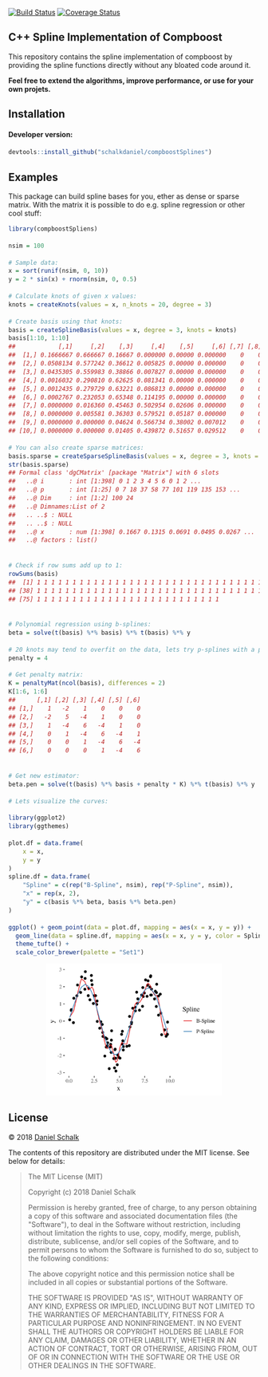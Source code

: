 [![Build Status](https://travis-ci.org/schalkdaniel/compboostSplines.svg?branch=master)](https://travis-ci.org/schalkdaniel/compboostSplines)
[![Coverage Status](https://coveralls.io/repos/github/schalkdaniel/compboostSplines/badge.svg)](https://coveralls.io/github/schalkdaniel/compboostSplines)


## C++ Spline Implementation of Compboost

This repository contains the spline implementation of compboost by providing the spline functions directly without any bloated code around it. 

**Feel free to extend the algorithms, improve performance, or use for your own projets.**

## Installation

#### Developer version:

```r
devtools::install_github("schalkdaniel/compboostSplines")
```

## Examples

This package can build spline bases for you, ether as dense or sparse matrix. With the matrix it is possible to do e.g. spline regression or other cool stuff:
```r
library(compboostSpliens)

nsim = 100

# Sample data:
x = sort(runif(nsim, 0, 10))
y = 2 * sin(x) + rnorm(nsim, 0, 0.5)

# Calculate knots of given x values:
knots = createKnots(values = x, n_knots = 20, degree = 3)

# Create basis using that knots:
basis = createSplineBasis(values = x, degree = 3, knots = knots)
basis[1:10, 1:10]
##            [,1]     [,2]    [,3]     [,4]    [,5]     [,6] [,7] [,8] [,9] [,10]
##  [1,] 0.1666667 0.666667 0.16667 0.000000 0.00000 0.000000    0    0    0     0
##  [2,] 0.0508134 0.577242 0.36612 0.005825 0.00000 0.000000    0    0    0     0
##  [3,] 0.0435305 0.559983 0.38866 0.007827 0.00000 0.000000    0    0    0     0
##  [4,] 0.0016032 0.290810 0.62625 0.081341 0.00000 0.000000    0    0    0     0
##  [5,] 0.0012435 0.279729 0.63221 0.086813 0.00000 0.000000    0    0    0     0
##  [6,] 0.0002767 0.232053 0.65348 0.114195 0.00000 0.000000    0    0    0     0
##  [7,] 0.0000000 0.016360 0.45463 0.502954 0.02606 0.000000    0    0    0     0
##  [8,] 0.0000000 0.005581 0.36303 0.579521 0.05187 0.000000    0    0    0     0
##  [9,] 0.0000000 0.000000 0.04624 0.566734 0.38002 0.007012    0    0    0     0
## [10,] 0.0000000 0.000000 0.01405 0.439872 0.51657 0.029512    0    0    0     0

# You can also create sparse matrices:
basis.sparse = createSparseSplineBasis(values = x, degree = 3, knots = knots)
str(basis.sparse)
## Formal class 'dgCMatrix' [package "Matrix"] with 6 slots
##   ..@ i       : int [1:398] 0 1 2 3 4 5 6 0 1 2 ...
##   ..@ p       : int [1:25] 0 7 18 37 58 77 101 119 135 153 ...
##   ..@ Dim     : int [1:2] 100 24
##   ..@ Dimnames:List of 2
##   .. ..$ : NULL
##   .. ..$ : NULL
##   ..@ x       : num [1:398] 0.1667 0.1315 0.0691 0.0495 0.0267 ...
##   ..@ factors : list()


# Check if row sums add up to 1:
rowSums(basis)
##  [1] 1 1 1 1 1 1 1 1 1 1 1 1 1 1 1 1 1 1 1 1 1 1 1 1 1 1 1 1 1 1 1 1 1 1 1 1 1
## [38] 1 1 1 1 1 1 1 1 1 1 1 1 1 1 1 1 1 1 1 1 1 1 1 1 1 1 1 1 1 1 1 1 1 1 1 1 1
## [75] 1 1 1 1 1 1 1 1 1 1 1 1 1 1 1 1 1 1 1 1 1 1 1 1 1 1


# Polynomial regression using b-splines:
beta = solve(t(basis) %*% basis) %*% t(basis) %*% y

# 20 knots may tend to overfit on the data, lets try p-splines with a penalty term of 4!
penalty = 4

# Get penalty matrix:
K = penaltyMat(ncol(basis), differences = 2)
K[1:6, 1:6]
##      [,1] [,2] [,3] [,4] [,5] [,6]
## [1,]    1   -2    1    0    0    0
## [2,]   -2    5   -4    1    0    0
## [3,]    1   -4    6   -4    1    0
## [4,]    0    1   -4    6   -4    1
## [5,]    0    0    1   -4    6   -4
## [6,]    0    0    0    1   -4    6


# Get new estimator:
beta.pen = solve(t(basis) %*% basis + penalty * K) %*% t(basis) %*% y

# Lets visualize the curves:

library(ggplot2)
library(ggthemes)

plot.df = data.frame(
	x = x,
	y = y
)
spline.df = data.frame(
	"Spline" = c(rep("B-Spline", nsim), rep("P-Spline", nsim)),
	"x" = rep(x, 2),
	"y" = c(basis %*% beta, basis %*% beta.pen)
)

ggplot() + geom_point(data = plot.df, mapping = aes(x = x, y = y)) +
  geom_line(data = spline.df, mapping = aes(x = x, y = y, color = Spline)) +
  theme_tufte() + 
  scale_color_brewer(palette = "Set1")
```
<p align="center">
  <img src="other/spline.png?raw=true" alt="Spline Visualization" width="70%">
</p>


## License

© 2018 [Daniel Schalk](https://danielschalk.com)

The contents of this repository are distributed under the MIT license. See below for details:

> The MIT License (MIT)
> 
> Copyright (c) 2018 Daniel Schalk
> 
> Permission is hereby granted, free of charge, to any person obtaining a copy
> of this software and associated documentation files (the "Software"), to deal
> in the Software without restriction, including without limitation the rights
> to use, copy, modify, merge, publish, distribute, sublicense, and/or sell
> copies of the Software, and to permit persons to whom the Software is
> furnished to do so, subject to the following conditions:
> 
> The above copyright notice and this permission notice shall be included in all
> copies or substantial portions of the Software.
> 
> THE SOFTWARE IS PROVIDED "AS IS", WITHOUT WARRANTY OF ANY KIND, EXPRESS OR
> IMPLIED, INCLUDING BUT NOT LIMITED TO THE WARRANTIES OF MERCHANTABILITY,
> FITNESS FOR A PARTICULAR PURPOSE AND NONINFRINGEMENT. IN NO EVENT SHALL THE
> AUTHORS OR COPYRIGHT HOLDERS BE LIABLE FOR ANY CLAIM, DAMAGES OR OTHER
> LIABILITY, WHETHER IN AN ACTION OF CONTRACT, TORT OR OTHERWISE, ARISING FROM,
> OUT OF OR IN CONNECTION WITH THE SOFTWARE OR THE USE OR OTHER DEALINGS IN THE
> SOFTWARE.
